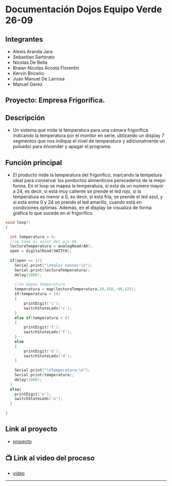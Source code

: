 # Documentación Dojos Equipo Verde 26-09

## Integrantes 
- Alexis Aranda Jara
- Sebastian Sartorato
- Nicolas De Bella
- Braian Nicolas Acosta Florentin
- Kervin Briceño
- Juan Manuel De Larrosa
- Manuel Gerez

## Proyecto: Empresa Frigorífica.

## Descripción
- Un sistema que mide la temperatura para una cámara frigorífica indicando la temperatura por el monitor en serie, utilizando un  display 7 segmentos que nos indique el nivel de temperatura y adicionalmente un pulsador para encender y apagar el programa.


## Función principal
- El producto mide la temperatura del frigorifico, marcando la tempetura ideal para conservar los porductos alimenticios perecederos de la mejor forma. En el loop se mapea la temperatura, si esta da un numero mayor a 24, es decir, si está muy caliente se prende el led rojo, si la temperatura es menor a 0, es decir, si está fría, se prende el led azul, y si está entre 0 y 24 se prende el led amarillo, cuando está en condiciones óptimas. Además, en el display se visualiza de forma gráfica lo que sucede en el frigorífico. 

~~~ c (lenguaje en el que esta escrito)
void loop()
{
  
  int temperatura = 0;  
  //se toma el valor del pin A0
  lecturaTemperatura = analogRead(A0);
  open = digitalRead(SWITCH);
  
  if(open == 1){
  	Serial.print("\nValor sensor:\n");
  	Serial.print(lecturaTemperatura);
  	delay(1000);
  
  	//se mapea temperatura
  	temperatura = map(lecturaTemperatura,20,358,-40,125); 
  	if(temperatura > 24)
  	{
    	printDigit('c');
    	switchStateLeds('c');
  	} 
  	else if(temperatura < 0)
  	{
    	printDigit('f');
    	switchStateLeds('f');
  	}
  	else
  	{
    	printDigit('d');
    	switchStateLeds('d');
  	}
  
  	Serial.print("\nTemperatura:\n");
  	Serial.print(temperatura);
  	delay(1000);
  }
  else{
    printDigit('o');
    switchStateLeds('o');
  }
  
}

~~~

## Link al proyecto
- [proyecto](https://www.tinkercad.com/things/cpsXQ8M7DW7-copy-of-empresa-frigorifica/editel?sharecode=9WF3Xlxy_DZAHYp1vw7OcVmMp6Cvaa7Vk7EJUZnH3Pg)
## :tv: Link al video del proceso
- [video]()

---






